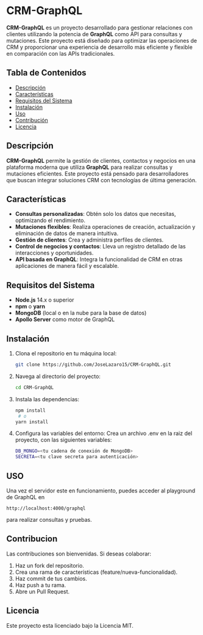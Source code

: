 # CRM-GraphQL

**CRM-GraphQL** es un proyecto desarrollado para gestionar relaciones con clientes utilizando la potencia de **GraphQL** como API para consultas y mutaciones. Este proyecto está diseñado para optimizar las operaciones de CRM y proporcionar una experiencia de desarrollo más eficiente y flexible en comparación con las APIs tradicionales.

## Tabla de Contenidos
- [Descripción](#descripción)
- [Características](#características)
- [Requisitos del Sistema](#requisitos-del-sistema)
- [Instalación](#instalación)
- [Uso](#uso)
- [Contribución](#contribución)
- [Licencia](#licencia)

## Descripción
**CRM-GraphQL** permite la gestión de clientes, contactos y negocios en una plataforma moderna que utiliza **GraphQL** para realizar consultas y mutaciones eficientes. Este proyecto está pensado para desarrolladores que buscan integrar soluciones CRM con tecnologías de última generación.

## Características
- **Consultas personalizadas**: Obtén solo los datos que necesitas, optimizando el rendimiento.
- **Mutaciones flexibles**: Realiza operaciones de creación, actualización y eliminación de datos de manera intuitiva.
- **Gestión de clientes**: Crea y administra perfiles de clientes.
- **Control de negocios y contactos**: Lleva un registro detallado de las interacciones y oportunidades.
- **API basada en GraphQL**: Integra la funcionalidad de CRM en otras aplicaciones de manera fácil y escalable.

## Requisitos del Sistema
- **Node.js** 14.x o superior
- **npm** o **yarn**
- **MongoDB** (local o en la nube para la base de datos)
- **Apollo Server** como motor de GraphQL

## Instalación
1. Clona el repositorio en tu máquina local:
   ```bash
   git clone https://github.com/JoseLazaro15/CRM-GraphQL.git

2. Navega al directorio del proyecto:
   ```bash
   cd CRM-GraphQL

3. Instala las dependencias:
   ```bash
   npm install
    # o
   yarn install

4. Configura las variables del entorno:
   Crea un archivo .env en la raiz del proyecto, con las siguientes variables:
   ```bash
   DB_MONGO=<tu cadena de conexión de MongoDB>
   SECRETA=<tu clave secreta para autenticación>

## USO
Una vez el servidor este en funcionamiento, puedes acceder al playground de GraphQL en
    
    http://localhost:4000/graphql
para realizar consultas y pruebas.

## Contribucion
  Las contribuciones son bienvenidas. Si deseas colaborar:
  1. Haz un fork del repositorio.
  2. Crea una rama de características (feature/nueva-funcionalidad).
  3. Haz commit de tus cambios.
  4. Haz push a tu rama.
  5. Abre un Pull Request.

## Licencia
Este proyecto esta licenciado bajo la Licencia MIT.




